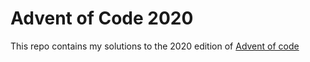 # Advent of Code 2020

This repo contains my solutions to the 2020 edition of [Advent of code](https://adventofcode.com/2020)
